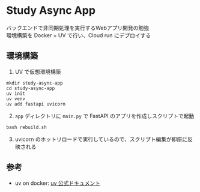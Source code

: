 # Study Async App
バックエンドで非同期処理を実行するWebアプリ開発の勉強  
環境構築を Docker + UV で行い、Cloud run にデプロイする

## 環境構築
1. UV で仮想環境構築
```
mkdir study-async-app
cd study-async-app
uv init 
uv venv
uv add fastapi uvicorn
```

2. `app` ディレクトリに `main.py` で FastAPI のアプリを作成しスクリプトで起動
```
bash rebuild.sh
```

3. uvicorn のホットリロードで実行しているので、スクリプト編集が即座に反映される

## 参考
- uv on docker: [uv 公式ドキュメント](https://docs.astral.sh/uv/guides/integration/docker/#non-editable-installs)